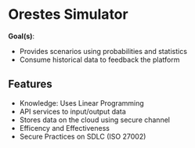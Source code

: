 # Orestes Simulator
**Goal(s)**:
- Provides scenarios using probabilities and statistics
- Consume historical data to feedback the platform

## Features
- Knowledge: Uses Linear Programming
- API services to input/output data
- Stores data on the cloud using secure channel 
- Efficency and Effectiveness
- Secure Practices on SDLC (ISO 27002)